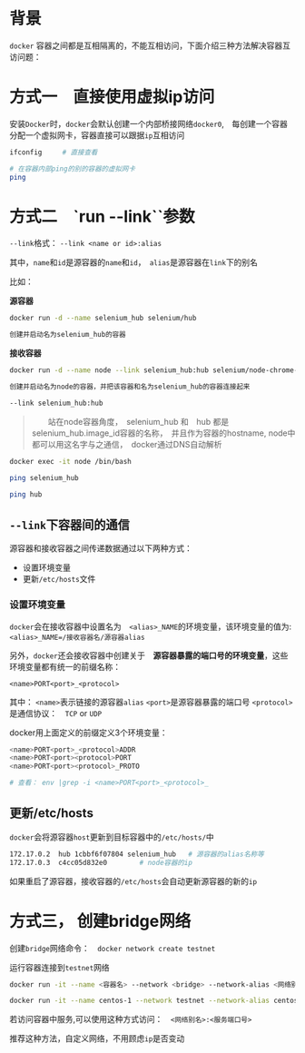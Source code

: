 # 背景

`docker` 容器之间都是互相隔离的，不能互相访问，下面介绍三种方法解决容器互访问题：

# 方式一　直接使用虚拟ip访问

安装`Docker`时，`docker`会默认创建一个内部桥接网络`docker0`,　每创建一个容器分配一个虚拟网卡，容器直接可以跟据`ip`互相访问

```bash
ifconfig     # 直接查看

# 在容器内部ping的别的容器的虚拟网卡
ping
```

# 方式二　\`run --link\`\`参数

`--link`格式： `--link <name or id>:alias`

其中，`name`和`id`是源容器的`name`和`id`，　`alias`是源容器在`link`下的别名

比如：

**源容器**

```bash
docker run -d --name selenium_hub selenium/hub

创建并启动名为selenium_hub的容器
```

**接收容器**

```bash
docker run -d --name node --link selenium_hub:hub selenium/node-chrome-debug

创建并启动名为node的容器，并把该容器和名为selenium_hub的容器连接起来

--link selenium_hub:hub
```

> 　　站在node容器角度，　selenium\_hub 和　hub 都是　selenium\_hub.image\_id容器的名称，　并且作为容器的hostname, node中都可以用这名字与之通信，　docker通过DNS自动解析

```bash
docker exec -it node /bin/bash

ping selenium_hub

ping hub
```

## `--link`下容器间的通信

源容器和接收容器之间传递数据通过以下两种方式：

*   设置环境变量
*   更新`/etc/hosts`文件

### 设置环境变量

`docker`会在接收容器中设置名为　`<alias>_NAME`的环境变量，该环境变量的值为: `<alias>_NAME=/接收容器名/源容器alias`

另外，`docker`还会接收容器中创建关于　**源容器暴露的端口号的环境变量**，这些环境变量都有统一的前缀名称：

`<name>PORT<port>_<protocol>`

其中：
`<name>`表示链接的源容器`alias`
`<port>`是源容器暴露的端口号
`<protocol>`是通信协议：　`TCP` or `UDP`

docker用上面定义的前缀定义3个环境变量：

```bash
<name>PORT<port>_<protocol>ADDR
<name>PORT<port><protocol>PORT
<name>PORT<port><protocol>_PROTO

# 查看： env |grep -i <name>PORT<port>_<protocol>_
```

## 更新/etc/hosts

`docker`会将源容器`host`更新到目标容器中的`/etc/hosts/`中

```bash
172.17.0.2  hub 1cbbf6f07804 selenium_hub   # 源容器的alias名称等
172.17.0.3  c4cc05d832e0        # node容器的ip
```

如果重启了源容器，接收容器的`/etc/hosts`会自动更新源容器的新的`ip`

# 方式三， 创建bridge网络

创建`bridge`网络命令：　`docker network create testnet`

运行容器连接到`testnet`网络

```bash
docker run -it --name <容器名> --network <bridge> --network-alias <网络别名> <镜像名>

docker run -it --name centos-1 --network testnet --network-alias centos-1 docker.io/centos:lastest
```

若访问容器中服务,可以使用这种方式访问：　`<网络别名>:<服务端口号>`

推荐这种方法，自定义网络，不用顾虑`ip`是否变动
